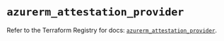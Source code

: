 # `azurerm_attestation_provider`

Refer to the Terraform Registry for docs: [`azurerm_attestation_provider`](https://registry.terraform.io/providers/hashicorp/azurerm/4.0.1/docs/resources/attestation_provider).
